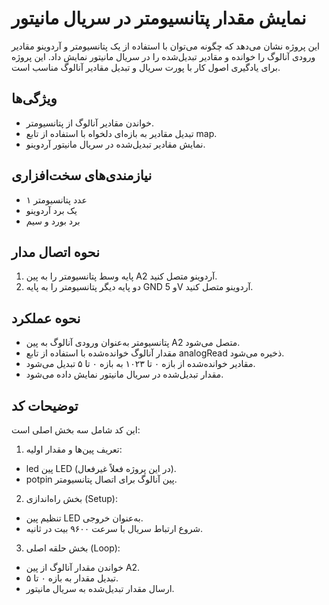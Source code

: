 # نمایش مقدار پتانسیومتر در سریال مانیتور

این پروژه نشان می‌دهد که چگونه می‌توان با استفاده از یک پتانسیومتر و آردوینو مقادیر ورودی آنالوگ را خوانده و مقادیر تبدیل‌شده را در سریال مانیتور نمایش داد. این پروژه برای یادگیری اصول کار با پورت سریال و تبدیل مقادیر آنالوگ مناسب است.


## ویژگی‌ها
- خواندن مقادیر آنالوگ از پتانسیومتر.
- تبدیل مقادیر به بازه‌ای دلخواه با استفاده از تابع map.
- نمایش مقادیر تبدیل‌شده در سریال مانیتور آردوینو.


## نیازمندی‌های سخت‌افزاری
- ۱ عدد پتانسیومتر
- یک برد آردوینو
- برد بورد و سیم

## نحوه اتصال مدار
1. پایه وسط پتانسیومتر را به پین A2 آردوینو متصل کنید.
2. دو پایه دیگر پتانسیومتر را به پایه GND و 5V آردوینو متصل کنید.

## نحوه عملکرد
- پتانسیومتر به‌عنوان ورودی آنالوگ به پین A2 متصل می‌شود.
- مقدار آنالوگ خوانده‌شده با استفاده از تابع analogRead ذخیره می‌شود.
- مقادیر خوانده‌شده از بازه ۰ تا ۱۰۲۳ به بازه ۰ تا ۵ تبدیل می‌شود.
- مقدار تبدیل‌شده در سریال مانیتور نمایش داده می‌شود.

## توضیحات کد
این کد شامل سه بخش اصلی است:

1. تعریف پین‌ها و مقدار اولیه:
- led پین LED (در این پروژه فعلاً غیرفعال).
- potpin پین آنالوگ برای اتصال پتانسیومتر.

2. بخش راه‌اندازی (Setup):
- تنظیم پین LED به‌عنوان خروجی.
- شروع ارتباط سریال با سرعت ۹۶۰۰ بیت در ثانیه.

3. بخش حلقه اصلی (Loop):
- خواندن مقدار آنالوگ از پین A2.
- تبدیل مقدار به بازه ۰ تا ۵.
- ارسال مقدار تبدیل‌شده به سریال مانیتور.
